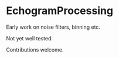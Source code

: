 # EchogramProcessing

Early work on noise filters, binning etc.

Not yet well tested.

Contributions welcome.

